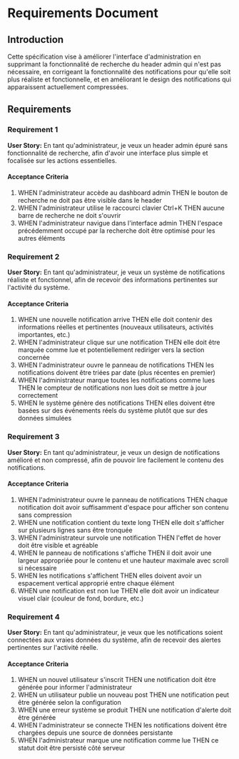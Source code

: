 # Requirements Document

## Introduction

Cette spécification vise à améliorer l'interface d'administration en supprimant la fonctionnalité de recherche du header admin qui n'est pas nécessaire, en corrigeant la fonctionnalité des notifications pour qu'elle soit plus réaliste et fonctionnelle, et en améliorant le design des notifications qui apparaissent actuellement compressées.

## Requirements

### Requirement 1

**User Story:** En tant qu'administrateur, je veux un header admin épuré sans fonctionnalité de recherche, afin d'avoir une interface plus simple et focalisée sur les actions essentielles.

#### Acceptance Criteria

1. WHEN l'administrateur accède au dashboard admin THEN le bouton de recherche ne doit pas être visible dans le header
2. WHEN l'administrateur utilise le raccourci clavier Ctrl+K THEN aucune barre de recherche ne doit s'ouvrir
3. WHEN l'administrateur navigue dans l'interface admin THEN l'espace précédemment occupé par la recherche doit être optimisé pour les autres éléments

### Requirement 2

**User Story:** En tant qu'administrateur, je veux un système de notifications réaliste et fonctionnel, afin de recevoir des informations pertinentes sur l'activité du système.

#### Acceptance Criteria

1. WHEN une nouvelle notification arrive THEN elle doit contenir des informations réelles et pertinentes (nouveaux utilisateurs, activités importantes, etc.)
2. WHEN l'administrateur clique sur une notification THEN elle doit être marquée comme lue et potentiellement rediriger vers la section concernée
3. WHEN l'administrateur ouvre le panneau de notifications THEN les notifications doivent être triées par date (plus récentes en premier)
4. WHEN l'administrateur marque toutes les notifications comme lues THEN le compteur de notifications non lues doit se mettre à jour correctement
5. WHEN le système génère des notifications THEN elles doivent être basées sur des événements réels du système plutôt que sur des données simulées

### Requirement 3

**User Story:** En tant qu'administrateur, je veux un design de notifications amélioré et non compressé, afin de pouvoir lire facilement le contenu des notifications.

#### Acceptance Criteria

1. WHEN l'administrateur ouvre le panneau de notifications THEN chaque notification doit avoir suffisamment d'espace pour afficher son contenu sans compression
2. WHEN une notification contient du texte long THEN elle doit s'afficher sur plusieurs lignes sans être tronquée
3. WHEN l'administrateur survole une notification THEN l'effet de hover doit être visible et agréable
4. WHEN le panneau de notifications s'affiche THEN il doit avoir une largeur appropriée pour le contenu et une hauteur maximale avec scroll si nécessaire
5. WHEN les notifications s'affichent THEN elles doivent avoir un espacement vertical approprié entre chaque élément
6. WHEN une notification est non lue THEN elle doit avoir un indicateur visuel clair (couleur de fond, bordure, etc.)

### Requirement 4

**User Story:** En tant qu'administrateur, je veux que les notifications soient connectées aux vraies données du système, afin de recevoir des alertes pertinentes sur l'activité réelle.

#### Acceptance Criteria

1. WHEN un nouvel utilisateur s'inscrit THEN une notification doit être générée pour informer l'administrateur
2. WHEN un utilisateur publie un nouveau post THEN une notification peut être générée selon la configuration
3. WHEN une erreur système se produit THEN une notification d'alerte doit être générée
4. WHEN l'administrateur se connecte THEN les notifications doivent être chargées depuis une source de données persistante
5. WHEN l'administrateur marque une notification comme lue THEN ce statut doit être persisté côté serveur